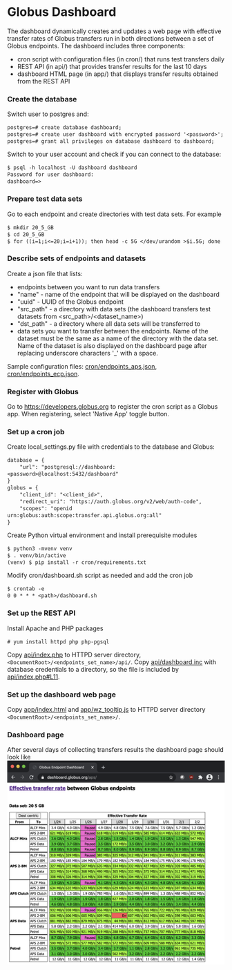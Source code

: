 # Globus Dashboard
The dashboard dynamically creates and updates a web page with effective transfer rates of Globus transfers run in both directions between a set of Globus endpoints. The dashboard includes three components:
- cron script with configuration files (in cron/) that runs test transfers daily
- REST API (in api/) that provides transfer results for the last 10 days
- dashboard HTML page (in app/) that displays transfer results obtained from the REST API

### Create the database
Switch user to postgres and:
```
postgres=# create database dashboard;
postgres=# create user dashboard with encrypted password '<password>';
postgres=# grant all privileges on database dashboard to dashboard;
```
Switch to your user account and check if you can connect to the database:
```
$ psql -h localhost -U dashboard dashboard
Password for user dashboard:
dashboard=>
```

### Prepare test data sets
Go to each endpoint and create directories with test data sets. For example
```
$ mkdir 20_5_GB
$ cd 20_5_GB
$ for ((i=1;i<=20;i=i+1)); then head -c 5G </dev/urandom >$i.5G; done
```

### Describe sets of endpoints and datasets
Create a json file that lists:
- endpoints between you want to run data transfers
- "name" - name of the endpoint that will be displayed on the dashboard
- "uuid" - UUID of the Globus endpoint
- "src_path" - a directory with data sets (the dashboard transfers test datasets from <src_path>/<dataset_name>)
- "dst_path" - a directory where all data sets will be transferred to
- data sets you want to transfer between the endpoints. Name of the dataset must be the same as a name of the directory with the data set. Name of the dataset is also displayed on the dashboard page after replacing underscore characters '_' with a space.

Sample configuration files: [cron/endpoints_aps.json](cron/endpoints_aps.json), [cron/endpoints_ecp.json](cron/endpoints_ecp.json).

### Register with Globus
Go to https://developers.globus.org to register the cron script as a Globus app. When registering, select 'Native App' toggle button.

### Set up a cron job
Create local_settings.py file with credentials to the database and Globus:
```
database = {
    "url": "postgresql://dashboard:<password>@localhost:5432/dashboard"
}
globus = {
    "client_id": "<client_id>",
    "redirect_uri": "https://auth.globus.org/v2/web/auth-code",
    "scopes": "openid urn:globus:auth:scope:transfer.api.globus.org:all"
}
```
Create Python virtual environment and install prerequisite modules
```
$ python3 -mvenv venv
$ . venv/bin/active
(venv) $ pip install -r cron/requirements.txt
```
Modify cron/dashboard.sh script as needed and add the cron job
```
$ crontab -e
0 0 * * * <path>/dashboard.sh
```

### Set up the REST API
Install Apache and PHP packages
```
# yum install httpd php php-pgsql
```
Copy [api/index.php](api/index.php) to HTTPD server directory, `<DocumentRoot>/<endpoints_set_name>/api/`. Copy [api/dashboard.inc](api/dashboard.inc) with database credentials to a directory, so the file is included by [api/index.php#L11](api/index.php#L11).

### Set up the dashboard web page 
Copy [app/index.html](app/index.html) and [app/wz_tooltip.js](app/wz_tooltip.js) to HTTPD server directory `<DocumentRoot>/<endpoints_set_name>/`.

### Dashboard page

After several days of collecting transfers results the dashboard page should look like ![Dashboard page](screenshot_aps.png)
